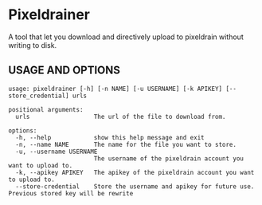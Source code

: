 
# Pixeldrainer

A tool that let you download and directively upload to pixeldrain without writing to disk.

## USAGE AND OPTIONS
```
usage: pixeldrainer [-h] [-n NAME] [-u USERNAME] [-k APIKEY] [--store_credential] urls
```
```
positional arguments:
  urls                  The url of the file to download from.

options:
  -h, --help            show this help message and exit
  -n, --name NAME       The name for the file you want to store.
  -u, --username USERNAME
                        The username of the pixeldrain account you want to upload to.
  -k, --apikey APIKEY   The apikey of the pixeldrain account you want to upload to.
  --store-credential    Store the username and apikey for future use. Previous stored key will be rewrite
```
